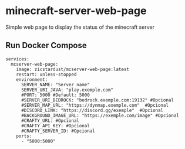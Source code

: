 # minecraft-server-web-page
Simple web page to display the status of the minecraft server

## Run Docker Compose
```
services:
  mcserver-web-page:
    image: zicstardust/mcserver-web-page:latest
    restart: unless-stopped
    environment:
      SERVER_NAME: "Server name"
      SERVER_URI_JAVA: "play.exemple.com"
      #PORT: 5000 #Default: 5000
      #SERVER_URI_BEDROCK: "bedrock.exemple.com:19132" #Opcional
      #SERVER_MAP_URL: "https://dynmap.exemple.com"  #Opcional
      #DISCORD_LINK: "https://discord.gg/exemple"  #Opcional
      #BACKGROUND_IMAGE_URL: "https://exemple.com/image" #Opcional
      #CRAFTY_URL: #Opcional
      #CRAFTY_API_KEY: #Opcional
      #CRAFTY_SERVER_ID: #Opcional
    ports:
      - "5000:5000"
```